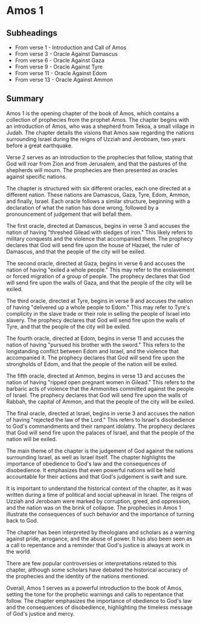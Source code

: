 # Amos 1

## Subheadings

* From verse 1 - Introduction and Call of Amos
* From verse 3 - Oracle Against Damascus
* From verse 6 - Oracle Against Gaza
* From verse 9 - Oracle Against Tyre
* From verse 11 - Oracle Against Edom
* From verse 13 - Oracle Against Ammon

## Summary

Amos 1 is the opening chapter of the book of Amos, which contains a collection of prophecies from the prophet Amos. The chapter begins with an introduction of Amos, who was a shepherd from Tekoa, a small village in Judah. The chapter details the visions that Amos saw regarding the nations surrounding Israel during the reigns of Uzziah and Jeroboam, two years before a great earthquake.

Verse 2 serves as an introduction to the prophecies that follow, stating that God will roar from Zion and from Jerusalem, and that the pastures of the shepherds will mourn. The prophecies are then presented as oracles against specific nations.

The chapter is structured with six different oracles, each one directed at a different nation. These nations are Damascus, Gaza, Tyre, Edom, Ammon, and finally, Israel. Each oracle follows a similar structure, beginning with a declaration of what the nation has done wrong, followed by a pronouncement of judgement that will befall them.

The first oracle, directed at Damascus, begins in verse 3 and accuses the nation of having "threshed Gilead with sledges of iron." This likely refers to military conquests and the violence that accompanied them. The prophecy declares that God will send fire upon the house of Hazael, the ruler of Damascus, and that the people of the city will be exiled.

The second oracle, directed at Gaza, begins in verse 6 and accuses the nation of having "exiled a whole people." This may refer to the enslavement or forced migration of a group of people. The prophecy declares that God will send fire upon the walls of Gaza, and that the people of the city will be exiled.

The third oracle, directed at Tyre, begins in verse 9 and accuses the nation of having "delivered up a whole people to Edom." This may refer to Tyre's complicity in the slave trade or their role in selling the people of Israel into slavery. The prophecy declares that God will send fire upon the walls of Tyre, and that the people of the city will be exiled.

The fourth oracle, directed at Edom, begins in verse 11 and accuses the nation of having "pursued his brother with the sword." This refers to the longstanding conflict between Edom and Israel, and the violence that accompanied it. The prophecy declares that God will send fire upon the strongholds of Edom, and that the people of the nation will be exiled.

The fifth oracle, directed at Ammon, begins in verse 13 and accuses the nation of having "ripped open pregnant women in Gilead." This refers to the barbaric acts of violence that the Ammonites committed against the people of Israel. The prophecy declares that God will send fire upon the walls of Rabbah, the capital of Ammon, and that the people of the city will be exiled.

The final oracle, directed at Israel, begins in verse 3 and accuses the nation of having "rejected the law of the Lord." This refers to Israel's disobedience to God's commandments and their rampant idolatry. The prophecy declares that God will send fire upon the palaces of Israel, and that the people of the nation will be exiled.

The main theme of the chapter is the judgement of God against the nations surrounding Israel, as well as Israel itself. The chapter highlights the importance of obedience to God's law and the consequences of disobedience. It emphasizes that even powerful nations will be held accountable for their actions and that God's judgement is swift and sure.

It is important to understand the historical context of the chapter, as it was written during a time of political and social upheaval in Israel. The reigns of Uzziah and Jeroboam were marked by corruption, greed, and oppression, and the nation was on the brink of collapse. The prophecies in Amos 1 illustrate the consequences of such behavior and the importance of turning back to God.

The chapter has been interpreted by theologians and scholars as a warning against pride, arrogance, and the abuse of power. It has also been seen as a call to repentance and a reminder that God's justice is always at work in the world.

There are few popular controversies or interpretations related to this chapter, although some scholars have debated the historical accuracy of the prophecies and the identity of the nations mentioned.

Overall, Amos 1 serves as a powerful introduction to the book of Amos, setting the tone for the prophetic warnings and calls to repentance that follow. The chapter emphasizes the importance of obedience to God's law and the consequences of disobedience, highlighting the timeless message of God's justice and mercy.